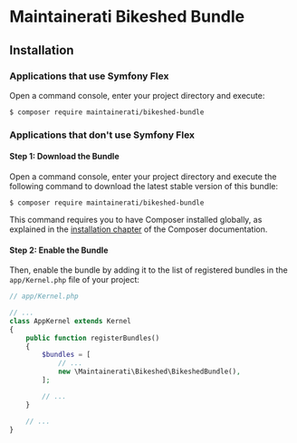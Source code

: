 Maintainerati Bikeshed Bundle
=============================

Installation
------------

### Applications that use Symfony Flex

Open a command console, enter your project directory and execute:

```console
$ composer require maintainerati/bikeshed-bundle
```

### Applications that don't use Symfony Flex

#### Step 1: Download the Bundle

Open a command console, enter your project directory and execute the
following command to download the latest stable version of this bundle:

```console
$ composer require maintainerati/bikeshed-bundle
```

This command requires you to have Composer installed globally, as explained
in the [installation chapter](https://getcomposer.org/doc/00-intro.md)
of the Composer documentation.

#### Step 2: Enable the Bundle

Then, enable the bundle by adding it to the list of registered bundles
in the `app/Kernel.php` file of your project:

```php
// app/Kernel.php

// ...
class AppKernel extends Kernel
{
    public function registerBundles()
    {
        $bundles = [
            // ...
            new \Maintainerati\Bikeshed\BikeshedBundle(),
        ];

        // ...
    }

    // ...
}
